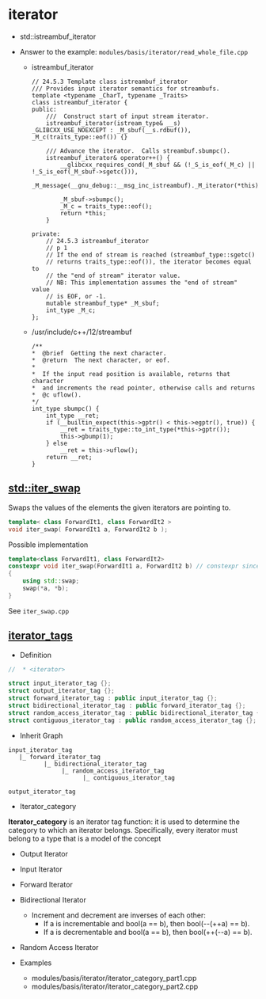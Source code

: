 # iterator

- std::istreambuf_iterator

- Answer to the example: `modules/basis/iterator/read_whole_file.cpp`
  - istreambuf_iterator
    ```
    // 24.5.3 Template class istreambuf_iterator
    /// Provides input iterator semantics for streambufs.
    template <typename _CharT, typename _Traits>
    class istreambuf_iterator {
    public:
        ///  Construct start of input stream iterator.
        istreambuf_iterator(istream_type& __s) _GLIBCXX_USE_NOEXCEPT : _M_sbuf(__s.rdbuf()), _M_c(traits_type::eof()) {}

        /// Advance the iterator.  Calls streambuf.sbumpc().
        istreambuf_iterator& operator++() {
            __glibcxx_requires_cond(_M_sbuf && (!_S_is_eof(_M_c) || !_S_is_eof(_M_sbuf->sgetc())),
                                    _M_message(__gnu_debug::__msg_inc_istreambuf)._M_iterator(*this));

            _M_sbuf->sbumpc();
            _M_c = traits_type::eof();
            return *this;
        }

    private:
        // 24.5.3 istreambuf_iterator
        // p 1
        // If the end of stream is reached (streambuf_type::sgetc()
        // returns traits_type::eof()), the iterator becomes equal to
        // the "end of stream" iterator value.
        // NB: This implementation assumes the "end of stream" value
        // is EOF, or -1.
        mutable streambuf_type* _M_sbuf;
        int_type _M_c;
    };
    ```

  - /usr/include/c++/12/streambuf
    ```
    /**
    *  @brief  Getting the next character.
    *  @return  The next character, or eof.
    *
    *  If the input read position is available, returns that character
    *  and increments the read pointer, otherwise calls and returns
    *  @c uflow().
    */
    int_type sbumpc() {
        int_type __ret;
        if (__builtin_expect(this->gptr() < this->egptr(), true)) {
            __ret = traits_type::to_int_type(*this->gptr());
            this->gbump(1);
        } else
            __ret = this->uflow();
        return __ret;
    }
    ```

## [std::iter_swap](https://en.cppreference.com/w/cpp/algorithm/iter_swap)
Swaps the values of the elements the given iterators are pointing to.

```c++
template< class ForwardIt1, class ForwardIt2 >
void iter_swap( ForwardIt1 a, ForwardIt2 b );
```

Possible implementation
```c++
template<class ForwardIt1, class ForwardIt2>
constexpr void iter_swap(ForwardIt1 a, ForwardIt2 b) // constexpr since C++20
{
    using std::swap;
    swap(*a, *b);
}
```

See `iter_swap.cpp`

## [iterator_tags](https://en.cppreference.com/w/cpp/iterator/iterator_tags)
- Definition
```c++
//  * <iterator>

struct input_iterator_tag {};
struct output_iterator_tag {};
struct forward_iterator_tag : public input_iterator_tag {};
struct bidirectional_iterator_tag : public forward_iterator_tag {};
struct random_access_iterator_tag : public bidirectional_iterator_tag {};
struct contiguous_iterator_tag : public random_access_iterator_tag {};
```

- Inherit Graph
```
input_iterator_tag
   |_ forward_iterator_tag
          |_ bidirectional_iterator_tag
               |_ random_access_iterator_tag
                     |_ contiguous_iterator_tag

output_iterator_tag
```

- Iterator_category

__Iterator_category__ is an iterator tag function: it is used to determine the category to which an iterator belongs.
Specifically, every iterator must belong to a type that is a model of the concept

  - Output Iterator
  - Input Iterator
  - Forward Iterator
  - Bidirectional Iterator
    - Increment and decrement are inverses of each other:
       - If a is incrementable and bool(a == b), then bool(--(++a) == b).
       - If a is decrementable and bool(a == b), then bool(++(--a) == b).
  - Random Access Iterator

- Examples
  - modules/basis/iterator/iterator_category_part1.cpp
  - modules/basis/iterator/iterator_category_part2.cpp
